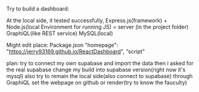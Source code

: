 Try to build a dashboard:

At the local side, it tested successfully, 
Express.js(framework) + Node.js(local Environment for running JS) = server (in the project folder)
GraphiQL(like REST service) 
MySQL(local)


Might edit place:
Package.json
"homepage": "https://jerry93169.github.io/ReactDashboard",
“script”


plan:
try to connect my own supabase and import the data then i asked for the real supabase 
change my build into supabase version(right now it's mysql) 
also try to remain the local side(also connect to supabase) through GraphiQL
set the webpage on github or render(try to know the fauculty)
